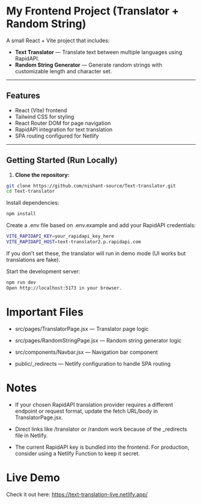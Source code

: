 # My Frontend Project (Translator + Random String)

A small React + Vite project that includes:

- **Text Translator** — Translate text between multiple languages using RapidAPI.
- **Random String Generator** — Generate random strings with customizable length and character set.

---

## Features

- React (Vite) frontend
- Tailwind CSS for styling
- React Router DOM for page navigation
- RapidAPI integration for text translation
- SPA routing configured for Netlify

---

## Getting Started (Run Locally)

1. **Clone the repository:**

```bash
git clone https://github.com/nishant-source/Text-translator.git
cd Text-translator 
```

Install dependencies:

```bash
npm install
```

Create a .env file based on .env.example and add your RapidAPI credentials:

```bash
VITE_RAPIDAPI_KEY=your_rapidapi_key_here
VITE_RAPIDAPI_HOST=text-translator2.p.rapidapi.com
```
If you don’t set these, the translator will run in demo mode (UI works but translations are fake).


Start the development server:

```bash
npm run dev
Open http://localhost:5173 in your browser.
```

# Important Files
- src/pages/TranslatorPage.jsx — Translator page logic

- src/pages/RandomStringPage.jsx — Random string generator logic

- src/components/Navbar.jsx — Navigation bar component

- public/_redirects — Netlify configuration to handle SPA routing

# Notes
- If your chosen RapidAPI translation provider requires a different endpoint or request format, update the fetch URL/body in TranslatorPage.jsx.

- Direct links like /translator or /random work because of the _redirects file in Netlify.

- The current RapidAPI key is bundled into the frontend. For production, consider using a Netlify Function to keep it secret.

# Live Demo
Check it out here: https://text-translation-live.netlify.app/
